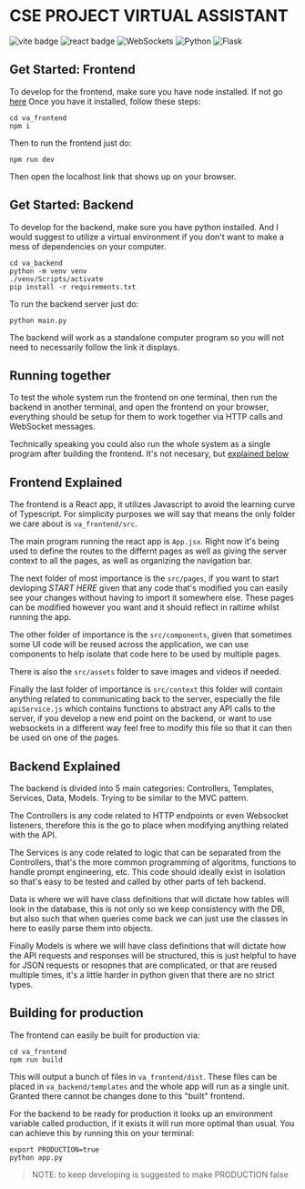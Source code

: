 # CSE PROJECT VIRTUAL ASSISTANT
![vite badge](https://img.shields.io/badge/Vite-B73BFE?style=for-the-badge&logo=vite&logoColor=FFD62E)
![react badge](https://img.shields.io/badge/React-20232A?style=for-the-badge&logo=react&logoColor=61DAFB)
![WebSockets](https://img.shields.io/badge/WebSockets-0078D4?style=for-the-badge&logo=websocket&logoColor=white)
![Python](https://img.shields.io/badge/Python-3776AB?style=for-the-badge&logo=python&logoColor=white)
![Flask](https://img.shields.io/badge/Flask-000000?style=for-the-badge&logo=flask&logoColor=white)


## Get Started: Frontend

To develop for the frontend, make sure you have node installed. If not go [here](https://nodejs.org/en)
Once you have it installed, follow these steps:
```shell
cd va_frontend
npm i
```

Then to run the frontend just do:
```shell
npm run dev
```

Then open the localhost link that shows up on your browser.

## Get Started: Backend

To develop for the backend, make sure you have python installed. And I would suggest to utilize a virtual environment if you don't want to make a mess of dependencies on your computer.

```shell
cd va_backend
python -m venv venv
./venv/Scripts/activate
pip install -r requirements.txt
```

To run the backend server just do:
```shell
python main.py
```
The backend will work as a standalone computer program so you will not need to necessarily follow the link it displays.

## Running together

To test the whole system run the frontend on one terminal, then run the backend in another terminal, and open the frontend on your browser, everything should be setup for them to work together via HTTP calls and WebSocket messages.

Technically speaking you could also run the whole system as a single program after building the frontend. It's not necesary, but [explained below](#building-for-production)

## Frontend Explained
The frontend is a React app, it utilizes Javascript to avoid the learning curve of Typescript. For simplicity purposes we will say that means the only folder we care about is `va_frontend/src`. 

The main program running the react app is `App.jsx`. Right now it's being used to define the routes to the differnt pages as well as giving the server context to all the pages, as well as organizing the navigation bar.

The next folder of most importance is the `src/pages`, if you want to start devloping *START HERE* given that any code that's modified you can easily see your changes without having to import it somewhere else. These pages can be modified however you want and it should reflect in raltime whilst running the app.

The other folder of importance is the `src/components`, given that sometimes some UI code will be reused across the application, we can use components to help isolate that code here to be used by multiple pages.

There is also the `src/assets` folder to save images and videos if needed.

Finally the last folder of importance is `src/context` this folder will contain anything related to communicating back to the server, especially the file `apiService.js` which contains functions to abstract any API calls to the server, if you develop a new end point on the backend, or want to use websockets in a different way feel free to modify this file so that it can then be used on one of the pages.


## Backend Explained

The backend is divided into 5 main categories: Controllers, Templates, Services, Data, Models. Trying to be similar to the MVC pattern.

The Controllers is any code related to HTTP endpoints or even Websocket listeners, therefore this is the go to place when modifying anything related with the API.

The Services is any code related to logic that can be separated from the Controllers, that's the more common programming of algoritms, functions to handle prompt engineering, etc. This code should ideally exist in isolation so that's easy to be tested and called by other parts of teh backend.

Data is where we will have class definitions that will dictate how tables will look in the database, this is not only so we keep consistency with the DB, but also such that when queries come back we can just use the classes in here to easily parse them into objects.

Finally Models is where we will have class definitions that will dictate how the API requests and responses will be structured, this is just helpful to have for JSON requests or resopnes that are complicated, or that are reused multiple times, it's a little harder in python given that there are no strict types.

## Building for production
The frontend can easily be built for production via:
```shell
cd va_frontend
npm run build
```

This will output a bunch of files in `va_frontend/dist`. These files can be placed in `va_backend/templates` and the whole app will run as a single unit. Granted there cannot be changes done to this "built" frontend.

For the backend to be ready for production it looks up an environment variable called production, if it exists it will run more optimal than usual. You can achieve this by running this on your terminal:
```shell
export PRODUCTION=true
python app.py
```
> NOTE: to keep developing is suggested to make PRODUCTION false
